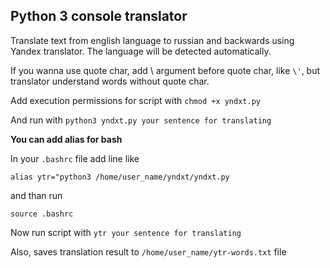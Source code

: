 Python 3 console translator
-----
Translate text from english language to russian and backwards using Yandex translator. The language will be detected automatically.

If you wanna use quote char, add \ argument before quote char, like `\'`, but translator understand words without quote char.  

Add execution permissions for script with
 `chmod +x yndxt.py`

And run with `python3 yndxt.py your sentence for translating`

**You can add alias for bash**

In your `.bashrc` file add line like

`alias ytr="python3 /home/user_name/yndxt/yndxt.py`

and than run

`source .bashrc`

Now run script with `ytr your sentence for translating`

Also, saves translation result to `/home/user_name/ytr-words.txt` file
